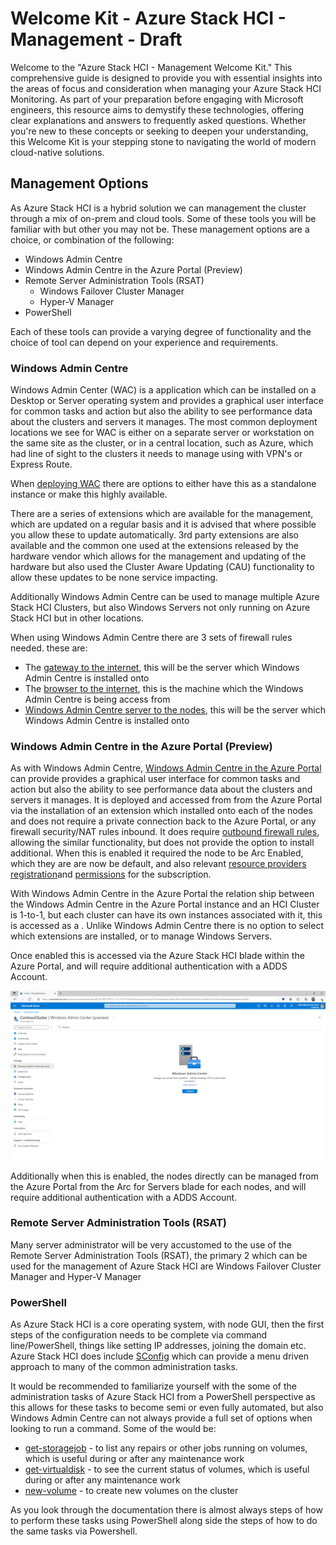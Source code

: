 [wacfirewallruleshost]:https://learn.microsoft.com/en-us/azure-stack/hci/concepts/firewall-requirements#windows-admin-center
[wacfirewallrulesinternet]:https://learn.microsoft.com/en-us/windows-server/manage/windows-admin-center/deploy/network-requirements#gateway-urls
[wacfirewallrulesbrowser]:https://learn.microsoft.com/en-us/windows-server/manage/windows-admin-center/deploy/network-requirements#browser-urls
[wacdeploymentoptions]:https://learn.microsoft.com/en-us/windows-server/manage/windows-admin-center/plan/installation-options
[wacportal]: https://learn.microsoft.com/en-us/windows-server/manage/windows-admin-center/azure/manage-hci-clusters
[wacportalfirewall]:https://learn.microsoft.com/en-us/windows-server/manage/windows-admin-center/azure/manage-hci-clusters#networking-requirements
[wcportalsubscription]:https://learn.microsoft.com/en-us/windows-server/manage/windows-admin-center/azure/manage-hci-clusters#azure-account-with-an-active-subscription
[wacportalpermissions]:https://learn.microsoft.com/en-us/windows-server/manage/windows-admin-center/azure/manage-hci-clusters#azure-permissions
[sconfig]:https://learn.microsoft.com/en-us/windows-server/administration/server-core/server-core-sconfig
[get-storagejob]:https://learn.microsoft.com/en-us/powershell/module/storage/get-storagejob?view=windowsserver2022-ps
[get-virtualdisk]:https://learn.microsoft.com/en-us/powershell/module/storage/get-virtualdisk?view=windowsserver2022-ps
[new-volume]:https://learn.microsoft.com/en-us/azure-stack/hci/manage/create-volumes#example-with-1-to-3-servers

# Welcome Kit - Azure Stack HCI - Management - Draft


Welcome to the "Azure Stack HCI - Management Welcome Kit." This comprehensive guide is designed to provide you with essential insights into the areas of focus and consideration when managing your Azure Stack HCI Monitoring. As part of your preparation before engaging with Microsoft engineers, this resource aims to demystify these technologies, offering clear explanations and answers to frequently asked questions. Whether you're new to these concepts or seeking to deepen your understanding, this Welcome Kit is your stepping stone to navigating the world of modern cloud-native solutions. 

## Management Options

As Azure Stack HCI is a hybrid solution we can management the cluster through a mix of on-prem and cloud tools.  Some of these tools you will be familiar with but other you may not be.  These management options are a choice, or combination of the following:

- Windows Admin Centre
- Windows Admin Centre in the Azure Portal (Preview)
- Remote Server Administration Tools (RSAT)
   - Windows Failover Cluster Manager
   - Hyper-V Manager
- PowerShell

Each of these tools can provide a varying degree of functionality and the choice of tool can depend on your experience and requirements.


### Windows Admin Centre

Windows Admin Center (WAC) is a application which can be installed on a Desktop or Server operating system and provides a graphical user interface for common tasks and action but also the ability to see performance data about the clusters and servers it manages.  The most common deployment locations we see for WAC is either on a separate server or workstation on the same site as the cluster, or in a central location, such as Azure, which had line of sight to the clusters it needs to manage using with VPN's or Express Route.

When [deploying WAC][wacdeploymentoptions] there are options to either have this as a standalone instance or make this highly available.

There are a series of extensions which are available for the management, which are updated on a regular basis and it is advised that where possible you allow these to update automatically.  3rd party extensions are also available and the common one used at the extensions released by the hardware vendor which allows for the management and updating of the hardware but also used the Cluster Aware Updating (CAU) functionality to allow these updates to be none service impacting.

Additionally Windows Admin Centre can be used to manage multiple Azure Stack HCI Clusters, but also Windows Servers not only running on Azure Stack HCI but in other locations.

When using Windows Admin Centre there are 3 sets of firewall rules needed. these are:

- The [gateway to the internet][wacfirewallrulesinternet], this will be the server which Windows Admin Centre is installed onto 
- The [browser to the internet][wacfirewallrulesbrowser], this is the machine which the Windows Admin Centre is being access from
- [Windows Admin Centre server to the nodes][wacfirewallruleshost], this will be the server which Windows Admin Centre is installed onto

### Windows Admin Centre in the Azure Portal (Preview)

As with Windows Admin Centre, [Windows Admin Centre in the Azure Portal][wacportal] can provide provides a graphical user interface for common tasks and action but also the ability to see performance data about the clusters and servers it manages.  It is deployed and accessed from from the Azure Portal via the installation of an extension which installed onto each of the nodes and does not require a private connection back to the Azure Portal, or any firewall security/NAT rules inbound.  It does require [outbound firewall rules][wacportalfirewall], allowing the similar functionality, but does not provide the option to install additional.  When this is enabled it required the node to be Arc Enabled, which they are are now be default, and also relevant [resource providers registration][wcportalsubscription]and  [permissions][wacportalpermissions] for the subscription.

With Windows Admin Centre in the Azure Portal the relation ship between the Windows Admin Centre in the Azure Portal instance and an HCI Cluster is 1-to-1, but each cluster can have its own instances associated with it, this is accessed as a .  Unlike Windows Admin Centre there is no option to select which extensions are installed, or to manage Windows Servers.

Once enabled this is accessed via the Azure Stack HCI blade within the Azure Portal, and will require additional authentication with a ADDS Account.

![Windows Admin Centre in the Azure Portal](../images/windows-admin-center-in-azure-hci-connect.png "Windows Admin Centre in the Azure Portal")

Additionally when this is enabled, the nodes directly can be managed from the Azure Portal from the Arc for Servers blade for each nodes, and will require additional authentication with a ADDS Account.

### Remote Server Administration Tools (RSAT)

Many server administrator will be very accustomed to the use of the Remote Server Administration Tools (RSAT), the primary 2 which can be used for the management of Azure Stack HCI are Windows Failover Cluster Manager and Hyper-V Manager

### PowerShell

As Azure Stack HCI is a core operating system, with node GUI, then the first steps of the configuration needs to be complete via command line/PowerShell, things like setting IP addresses, joining the domain etc.  Azure Stack HCI does include [SConfig][sconfig] which can provide a menu driven approach to many of the common administration tasks.

It would be recommended to familiarize yourself with the some of the administration tasks of Azure Stack HCI from a PowerShell perspective as this allows for these tasks to become semi or even fully automated, but also Windows Admin Centre can not always provide a full set of options when looking to run a command.  Some of the would be:

- [get-storagejob][get-storagejob] - to list any repairs or other jobs running on volumes, which is useful during or after any maintenance work
- [get-virtualdisk][get-virtualdisk] - to see the current status of volumes, which is useful during or after any maintenance work
- [new-volume][new-volume] - to create new volumes on the cluster

As you look through the documentation there is almost always steps of how to perform these tasks using PowerShell along side the steps of how to do the same tasks via Powershell.